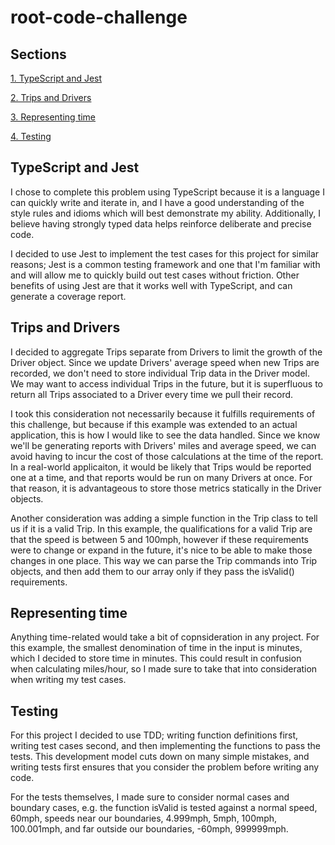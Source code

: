 # root-code-challenge

## Sections

[1. TypeScript and Jest](#type-script-and-jest)

[2. Trips and Drivers](#trips-and-drivers)

[3. Representing time](#representing-time)

[4. Testing](#testing)

## TypeScript and Jest

I chose to complete this problem using TypeScript because it is a language I can quickly write and iterate in, and I have a good understanding of the style rules and idioms which will best demonstrate my ability. Additionally, I believe having strongly typed data helps reinforce deliberate and precise code.

I decided to use Jest to implement the test cases for this project for similar reasons; Jest is a common testing framework and one that I'm familiar with and will allow me to quickly build out test cases without friction. Other benefits of using Jest are that it works well with TypeScript, and can generate a coverage report.

## Trips and Drivers

I decided to aggregate Trips separate from Drivers to limit the growth of the Driver object. Since we update Drivers' average speed when new Trips are recorded, we don't need to store individual Trip data in the Driver model. We may want to access individual Trips in the future, but it is superfluous to return all Trips associated to a Driver every time we pull their record.

I took this consideration not necessarily because it fulfills requirements of this challenge, but because if this example was extended to an actual application, this is how I would like to see the data handled. Since we know we'll be generating reports with Drivers' miles and average speed, we can avoid having to incur the cost of those calculations at the time of the report. In a real-world applicaiton, it would be likely that Trips would be reported one at a time, and that reports would be run on many Drivers at once. For that reason, it is advantageous to store those metrics statically in the Driver objects.

Another consideration was adding a simple function in the Trip class to tell us if it is a valid Trip. In this example, the qualifications for a valid Trip are that the speed is between 5 and 100mph, however if these requirements were to change or expand in the future, it's nice to be able to make those changes in one place. This way we can parse the Trip commands into Trip objects, and then add them to our array only if they pass the isValid() requirements.

## Representing time

Anything time-related would take a bit of copnsideration in any project. For this example, the smallest denomination of time in the input is minutes, which I decided to store time in minutes. This could result in confusion when calculating miles/hour, so I made sure to take that into consideration when writing my test cases.

## Testing

For this project I decided to use TDD; writing function definitions first, writing test cases second, and then implementing the functions to pass the tests. This development model cuts down on many simple mistakes, and writing tests first ensures that you consider the problem before writing any code.

For the tests themselves, I made sure to consider normal cases and boundary cases, e.g. the function isValid is tested against a normal speed, 60mph, speeds near our boundaries, 4.999mph, 5mph, 100mph, 100.001mph, and far outside our boundaries, -60mph, 999999mph.
